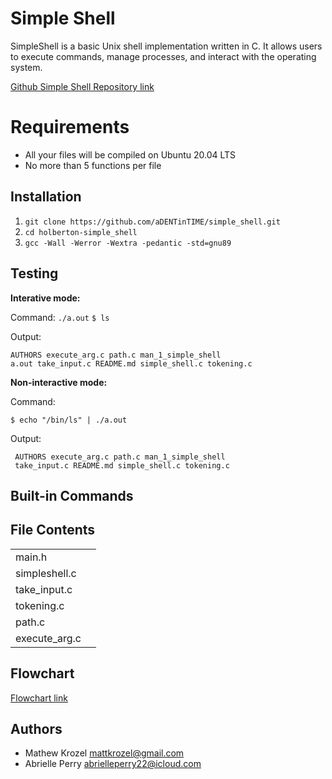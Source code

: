 # Simple Shell

SimpleShell is a basic Unix shell implementation written in C. It allows users to execute commands, manage processes, and interact with the operating system.

[Github Simple Shell Repository link](https://github.com/mattkrozel/holbertonschool-simple_shell)

# Requirements


- All your files will be compiled on Ubuntu 20.04 LTS
-   No more than 5 functions per file





## Installation

 1. `git clone https://github.com/aDENTinTIME/simple_shell.git`
2. `cd holberton-simple_shell`
 3.   `gcc -Wall -Werror -Wextra -pedantic -std=gnu89`

## Testing
**Interative mode:**

Command:
```./a.out```
```$ ls```

Output:

    AUTHORS execute_arg.c path.c man_1_simple_shell 
    a.out take_input.c README.md simple_shell.c tokening.c

**Non-interactive mode:**

Command:
```
$ echo "/bin/ls" | ./a.out
```
Output:

     AUTHORS execute_arg.c path.c man_1_simple_shell 
     take_input.c README.md simple_shell.c tokening.c

## Built-in Commands





## File Contents

|  |  |
|--|--|
|main.h|  |
| simpleshell.c |  |
|take_input.c
|tokening.c  |  |
|path.c||
|execute_arg.c|  |



## Flowchart 

[Flowchart link](Flowchart%20link)


## Authors
- Mathew Krozel <mattkrozel@gmail.com>
- Abrielle Perry <abrielleperry22@icloud.com>
